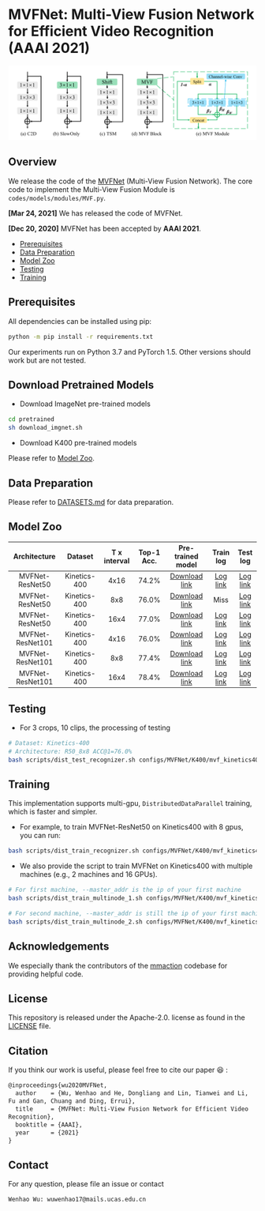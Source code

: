 # MVFNet: Multi-View Fusion Network for Efficient Video Recognition (AAAI 2021)
![1](mvfnet.png)


## Overview
We release the code of the [MVFNet](https://arxiv.org/abs/2012.06977) (Multi-View Fusion Network). The core code to implement the Multi-View Fusion Module is `codes/models/modules/MVF.py`.

**[Mar 24, 2021]**  We has released the code of MVFNet.

**[Dec 20, 2020]**  MVFNet has been accepted by **AAAI 2021**.

* [Prerequisites](#Prerequisites)
* [Data Preparation](#data-preparation)
* [Model Zoo](#model-zoo)
* [Testing](#testing)  
* [Training](#training)  



## Prerequisites

All dependencies can be installed using pip:

```sh
python -m pip install -r requirements.txt
```

Our experiments run on Python 3.7 and PyTorch 1.5. Other versions should work but are not tested.

## Download Pretrained Models

- Download ImageNet pre-trained models

```sh
cd pretrained
sh download_imgnet.sh
```
- Download K400 pre-trained models

Please refer to [Model Zoo](#model-zoo).


## Data Preparation
Please refer to [DATASETS.md](./data_process/DATASETS.md) for data preparation.



## Model Zoo

| Architecture | Dataset | T x interval |  Top-1 Acc. | Pre-trained model | Train log| Test log|
|:------------:|:-------------------:|:------------------:|:-----------------:|:--------------:|:--------------:|:--------------:|
|     MVFNet-ResNet50    |     Kinetics-400    |        4x16       |   74.2%   |   [Download link](https://github.com/whwu95/MVFNet/releases/download/v0.2/R50_4x16.pth) | [Log link](https://github.com/whwu95/MVFNet/releases/download/v0.2/R50_4x16_1080Ti_Train.log)| [Log link](https://github.com/whwu95/MVFNet/releases/download/v0.2/R50_4x16_Test.txt)|
|     MVFNet-ResNet50    |     Kinetics-400    |        8x8       |   76.0%   |   [Download link](https://github.com/whwu95/MVFNet/releases/download/v0.2/R50_8x8.pth) | Miss| [Log link](https://github.com/whwu95/MVFNet/releases/download/v0.2/R50_8x8_Test.txt)|
|     MVFNet-ResNet50    |     Kinetics-400    |        16x4       |   77.0%   |   [Download link](https://github.com/whwu95/MVFNet/releases/download/v0.2/R50_16x4.pth) | [Log link](https://github.com/whwu95/MVFNet/releases/download/v0.2/R50_16x4_P40_Train.log)| [Log link](https://github.com/whwu95/MVFNet/releases/download/v0.2/R50_16x4_Test.txt)|
|     MVFNet-ResNet101    |     Kinetics-400    |        4x16       |    76.0%  |   [Download link](https://github.com/whwu95/MVFNet/releases/download/v0.2/R101_4x16.pth) | [Log link](https://github.com/whwu95/MVFNet/releases/download/v0.2/R101_4x16_1080Ti_Train.log)| [Log link](https://github.com/whwu95/MVFNet/releases/download/v0.2/R101_4x16_Test.txt)|
|     MVFNet-ResNet101    |     Kinetics-400    |        8x8       |    77.4%  |   [Download link](https://github.com/whwu95/MVFNet/releases/download/v0.2/R101_8x8.pth) | [Log link](https://github.com/whwu95/MVFNet/releases/download/v0.2/R101_8x8_P40_Train.log)| [Log link](https://github.com/whwu95/MVFNet/releases/download/v0.2/R101_8x8_Test.txt)|
|     MVFNet-ResNet101    |     Kinetics-400    |        16x4       |   78.4%   |   [Download link](https://github.com/whwu95/MVFNet/releases/download/v0.2/R101_16x4.pth) | [Log link](https://github.com/whwu95/MVFNet/releases/download/v0.2/R101_16x4_P40_Train.log)| [Log link](https://github.com/whwu95/MVFNet/releases/download/v0.2/R101_16x4_Test.txt)|




## Testing

- For 3 crops, 10 clips, the processing of testing

```sh
# Dataset: Kinetics-400
# Architecture: R50_8x8 ACC@1=76.0%
bash scripts/dist_test_recognizer.sh configs/MVFNet/K400/mvf_kinetics400_2d_rgb_r50_dense.py ckpt_path 8 --fcn_testing
```

## Training
This implementation supports multi-gpu, `DistributedDataParallel` training, which is faster and simpler. 

- For example, to train MVFNet-ResNet50 on Kinetics400 with 8 gpus, you can run:

```sh
bash scripts/dist_train_recognizer.sh configs/MVFNet/K400/mvf_kinetics400_2d_rgb_r50_dense.py 8
```

- We also provide the script to train MVFNet on Kinetics400 with multiple machines (e.g., 2 machines and 16 GPUs).
```sh
# For first machine, --master_addr is the ip of your first machine
bash scripts/dist_train_multinode_1.sh configs/MVFNet/K400/mvf_kinetics400_2d_rgb_r50_dense.py 8
```
```sh
# For second machine, --master_addr is still the ip of your first machine
bash scripts/dist_train_multinode_2.sh configs/MVFNet/K400/mvf_kinetics400_2d_rgb_r50_dense.py 8
```

## Acknowledgements
We especially thank the contributors of the [mmaction](https://github.com/open-mmlab/mmaction) codebase for providing helpful code.


## License
This repository is released under the Apache-2.0. license as found in the [LICENSE](LICENSE) file.


## Citation
If you think our work is useful, please feel free to cite our paper 😆 :
```
@inproceedings{wu2020MVFNet,
  author    = {Wu, Wenhao and He, Dongliang and Lin, Tianwei and Li, Fu and Gan, Chuang and Ding, Errui},
  title     = {MVFNet: Multi-View Fusion Network for Efficient Video Recognition},
  booktitle = {AAAI},
  year      = {2021}
}
```



## Contact
For any question, please file an issue or contact
```
Wenhao Wu: wuwenhao17@mails.ucas.edu.cn
```